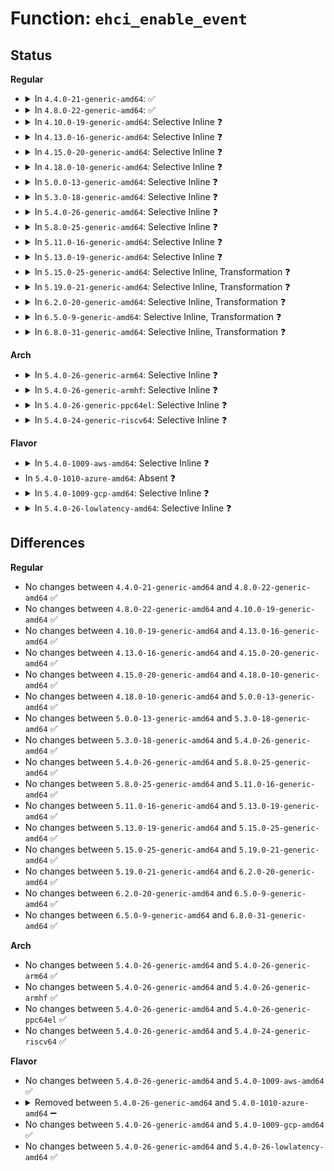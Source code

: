 # Function: <code>ehci_enable_event</code>

## Status
<b>Regular</b>
<ul>
<li>
<details>
<summary>In <code>4.4.0-21-generic-amd64</code>: ✅</summary>

```c
void ehci_enable_event(struct ehci_hcd * ehci, unsigned int event, bool resched)
```

```json
{
  "name": "ehci_enable_event",
  "collision_type": "Unique Static",
  "inline_type": "No",
  "funcs": [
    {
      "addr": 18446744071585340064,
      "name": "ehci_enable_event",
      "external": false,
      "loc": "drivers/usb/host/ehci-timer.c:84",
      "file": "drivers/usb/host/ehci-hcd.c",
      "inline": "seen, unknown",
      "caller_inline": [],
      "caller_func": [
        "drivers/usb/host/ehci-hcd.c:ehci_hrtimer_func",
        "drivers/usb/host/ehci-hcd.c:ehci_handle_intr_unlinks",
        "drivers/usb/host/ehci-hcd.c:ehci_handle_start_intr_unlinks"
      ]
    }
  ],
  "symbols": [
    {
      "addr": 18446744071585340064,
      "name": "ehci_enable_event",
      "section": ".text",
      "bind": "STB_LOCAL",
      "size": 101
    }
  ]
}
```
</details>
</li>
<li>
<details>
<summary>In <code>4.8.0-22-generic-amd64</code>: ✅</summary>

```c
void ehci_enable_event(struct ehci_hcd * ehci, unsigned int event, bool resched)
```

```json
{
  "name": "ehci_enable_event",
  "collision_type": "Unique Static",
  "inline_type": "No",
  "funcs": [
    {
      "addr": 18446744071585735248,
      "name": "ehci_enable_event",
      "external": false,
      "loc": "drivers/usb/host/ehci-timer.c:85",
      "file": "drivers/usb/host/ehci-hcd.c",
      "inline": "seen, unknown",
      "caller_inline": [],
      "caller_func": [
        "drivers/usb/host/ehci-hcd.c:end_unlink_async",
        "drivers/usb/host/ehci-hcd.c:ehci_hrtimer_func",
        "drivers/usb/host/ehci-hcd.c:ehci_handle_intr_unlinks",
        "drivers/usb/host/ehci-hcd.c:ehci_handle_start_intr_unlinks",
        "drivers/usb/host/ehci-hcd.c:ehci_handle_controller_death"
      ]
    }
  ],
  "symbols": [
    {
      "addr": 18446744071585735248,
      "name": "ehci_enable_event",
      "section": ".text",
      "bind": "STB_LOCAL",
      "size": 101
    }
  ]
}
```
</details>
</li>
<li>
<details>
<summary>In <code>4.10.0-19-generic-amd64</code>: Selective Inline ❓</summary>

```c
void ehci_enable_event(struct ehci_hcd * ehci, unsigned int event, bool resched)
```

```json
{
  "name": "ehci_enable_event",
  "collision_type": "Unique Static",
  "inline_type": "Selective",
  "funcs": [
    {
      "addr": 18446744071585928896,
      "name": "ehci_enable_event",
      "external": false,
      "loc": "drivers/usb/host/ehci-timer.c:85",
      "file": "drivers/usb/host/ehci-hcd.c",
      "inline": "not declared, inlined",
      "caller_inline": [],
      "caller_func": [
        "drivers/usb/host/ehci-hcd.c:end_unlink_async",
        "drivers/usb/host/ehci-hcd.c:ehci_hrtimer_func",
        "drivers/usb/host/ehci-hcd.c:ehci_handle_intr_unlinks",
        "drivers/usb/host/ehci-hcd.c:ehci_handle_start_intr_unlinks",
        "drivers/usb/host/ehci-hcd.c:ehci_handle_controller_death"
      ]
    }
  ],
  "symbols": [
    {
      "addr": 18446744071585928896,
      "name": "ehci_enable_event",
      "section": ".text",
      "bind": "STB_LOCAL",
      "size": 101
    }
  ]
}
```
</details>
</li>
<li>
<details>
<summary>In <code>4.13.0-16-generic-amd64</code>: Selective Inline ❓</summary>

```c
void ehci_enable_event(struct ehci_hcd * ehci, unsigned int event, bool resched)
```

```json
{
  "name": "ehci_enable_event",
  "collision_type": "Unique Static",
  "inline_type": "Selective",
  "funcs": [
    {
      "addr": 18446744071586011904,
      "name": "ehci_enable_event",
      "external": false,
      "loc": "drivers/usb/host/ehci-timer.c:85",
      "file": "drivers/usb/host/ehci-hcd.c",
      "inline": "not declared, inlined",
      "caller_inline": [],
      "caller_func": [
        "drivers/usb/host/ehci-hcd.c:end_unlink_async",
        "drivers/usb/host/ehci-hcd.c:ehci_hrtimer_func",
        "drivers/usb/host/ehci-hcd.c:ehci_handle_intr_unlinks",
        "drivers/usb/host/ehci-hcd.c:ehci_handle_controller_death"
      ]
    }
  ],
  "symbols": [
    {
      "addr": 18446744071586011904,
      "name": "ehci_enable_event",
      "section": ".text",
      "bind": "STB_LOCAL",
      "size": 101
    }
  ]
}
```
</details>
</li>
<li>
<details>
<summary>In <code>4.15.0-20-generic-amd64</code>: Selective Inline ❓</summary>

```c
void ehci_enable_event(struct ehci_hcd * ehci, unsigned int event, bool resched)
```

```json
{
  "name": "ehci_enable_event",
  "collision_type": "Unique Static",
  "inline_type": "Selective",
  "funcs": [
    {
      "addr": 18446744071586456048,
      "name": "ehci_enable_event",
      "external": false,
      "loc": "drivers/usb/host/ehci-timer.c:76",
      "file": "drivers/usb/host/ehci-hcd.c",
      "inline": "not declared, inlined",
      "caller_inline": [],
      "caller_func": [
        "drivers/usb/host/ehci-hcd.c:end_unlink_async",
        "drivers/usb/host/ehci-hcd.c:ehci_hrtimer_func",
        "drivers/usb/host/ehci-hcd.c:ehci_handle_intr_unlinks",
        "drivers/usb/host/ehci-hcd.c:ehci_handle_controller_death"
      ]
    }
  ],
  "symbols": [
    {
      "addr": 18446744071586456048,
      "name": "ehci_enable_event",
      "section": ".text",
      "bind": "STB_LOCAL",
      "size": 101
    }
  ]
}
```
</details>
</li>
<li>
<details>
<summary>In <code>4.18.0-10-generic-amd64</code>: Selective Inline ❓</summary>

```c
void ehci_enable_event(struct ehci_hcd * ehci, unsigned int event, bool resched)
```

```json
{
  "name": "ehci_enable_event",
  "collision_type": "Unique Static",
  "inline_type": "Selective",
  "funcs": [
    {
      "addr": 18446744071586721056,
      "name": "ehci_enable_event",
      "external": false,
      "loc": "drivers/usb/host/ehci-timer.c:76",
      "file": "drivers/usb/host/ehci-hcd.c",
      "inline": "not declared, inlined",
      "caller_inline": [],
      "caller_func": [
        "drivers/usb/host/ehci-hcd.c:end_unlink_async",
        "drivers/usb/host/ehci-hcd.c:ehci_hrtimer_func",
        "drivers/usb/host/ehci-hcd.c:ehci_handle_intr_unlinks",
        "drivers/usb/host/ehci-hcd.c:ehci_handle_controller_death"
      ]
    }
  ],
  "symbols": [
    {
      "addr": 18446744071586721056,
      "name": "ehci_enable_event",
      "section": ".text",
      "bind": "STB_LOCAL",
      "size": 99
    }
  ]
}
```
</details>
</li>
<li>
<details>
<summary>In <code>5.0.0-13-generic-amd64</code>: Selective Inline ❓</summary>

```c
void ehci_enable_event(struct ehci_hcd * ehci, unsigned int event, bool resched)
```

```json
{
  "name": "ehci_enable_event",
  "collision_type": "Unique Static",
  "inline_type": "Selective",
  "funcs": [
    {
      "addr": 18446744071586880640,
      "name": "ehci_enable_event",
      "external": false,
      "loc": "drivers/usb/host/ehci-timer.c:76",
      "file": "drivers/usb/host/ehci-hcd.c",
      "inline": "not declared, inlined",
      "caller_inline": [],
      "caller_func": [
        "drivers/usb/host/ehci-hcd.c:end_unlink_async",
        "drivers/usb/host/ehci-hcd.c:ehci_hrtimer_func",
        "drivers/usb/host/ehci-hcd.c:ehci_handle_intr_unlinks",
        "drivers/usb/host/ehci-hcd.c:ehci_handle_controller_death"
      ]
    }
  ],
  "symbols": [
    {
      "addr": 18446744071586880640,
      "name": "ehci_enable_event",
      "section": ".text",
      "bind": "STB_LOCAL",
      "size": 99
    }
  ]
}
```
</details>
</li>
<li>
<details>
<summary>In <code>5.3.0-18-generic-amd64</code>: Selective Inline ❓</summary>

```c
void ehci_enable_event(struct ehci_hcd * ehci, unsigned int event, bool resched)
```

```json
{
  "name": "ehci_enable_event",
  "collision_type": "Unique Static",
  "inline_type": "Selective",
  "funcs": [
    {
      "addr": 18446744071587139104,
      "name": "ehci_enable_event",
      "external": false,
      "loc": "drivers/usb/host/ehci-timer.c:76",
      "file": "drivers/usb/host/ehci-hcd.c",
      "inline": "not declared, inlined",
      "caller_inline": [],
      "caller_func": [
        "drivers/usb/host/ehci-hcd.c:end_unlink_async",
        "drivers/usb/host/ehci-hcd.c:ehci_hrtimer_func",
        "drivers/usb/host/ehci-hcd.c:ehci_handle_intr_unlinks"
      ]
    }
  ],
  "symbols": [
    {
      "addr": 18446744071587139104,
      "name": "ehci_enable_event",
      "section": ".text",
      "bind": "STB_LOCAL",
      "size": 102
    }
  ]
}
```
</details>
</li>
<li>
<details>
<summary>In <code>5.4.0-26-generic-amd64</code>: Selective Inline ❓</summary>

```c
void ehci_enable_event(struct ehci_hcd * ehci, unsigned int event, bool resched)
```

```json
{
  "name": "ehci_enable_event",
  "collision_type": "Unique Static",
  "inline_type": "Selective",
  "funcs": [
    {
      "addr": 18446744071587339488,
      "name": "ehci_enable_event",
      "external": false,
      "loc": "drivers/usb/host/ehci-timer.c:76",
      "file": "drivers/usb/host/ehci-hcd.c",
      "inline": "not declared, inlined",
      "caller_inline": [],
      "caller_func": [
        "drivers/usb/host/ehci-hcd.c:end_unlink_async",
        "drivers/usb/host/ehci-hcd.c:ehci_hrtimer_func",
        "drivers/usb/host/ehci-hcd.c:ehci_handle_intr_unlinks"
      ]
    }
  ],
  "symbols": [
    {
      "addr": 18446744071587339488,
      "name": "ehci_enable_event",
      "section": ".text",
      "bind": "STB_LOCAL",
      "size": 102
    }
  ]
}
```
</details>
</li>
<li>
<details>
<summary>In <code>5.8.0-25-generic-amd64</code>: Selective Inline ❓</summary>

```c
void ehci_enable_event(struct ehci_hcd * ehci, unsigned int event, bool resched)
```

```json
{
  "name": "ehci_enable_event",
  "collision_type": "Unique Static",
  "inline_type": "Selective",
  "funcs": [
    {
      "addr": 18446744071588225038,
      "name": "ehci_enable_event",
      "external": false,
      "loc": "drivers/usb/host/ehci-timer.c:76",
      "file": "drivers/usb/host/ehci-hcd.c",
      "inline": "not declared, inlined",
      "caller_inline": [
        "drivers/usb/host/ehci-hcd.c:sitd_complete",
        "drivers/usb/host/ehci-hcd.c:sitd_complete",
        "drivers/usb/host/ehci-hcd.c:itd_complete",
        "drivers/usb/host/ehci-hcd.c:itd_complete",
        "drivers/usb/host/ehci-hcd.c:scan_async",
        "drivers/usb/host/ehci-hcd.c:scan_async",
        "drivers/usb/host/ehci-hcd.c:unlink_empty_async",
        "drivers/usb/host/ehci-hcd.c:unlink_empty_async",
        "drivers/usb/host/ehci-hcd.c:end_unlink_async",
        "drivers/usb/host/ehci-hcd.c:end_unlink_async",
        "drivers/usb/host/ehci-hcd.c:end_free_itds",
        "drivers/usb/host/ehci-hcd.c:end_free_itds",
        "drivers/usb/host/ehci-hcd.c:ehci_handle_intr_unlinks",
        "drivers/usb/host/ehci-hcd.c:ehci_handle_intr_unlinks",
        "drivers/usb/host/ehci-hcd.c:ehci_handle_start_intr_unlinks",
        "drivers/usb/host/ehci-hcd.c:ehci_handle_start_intr_unlinks"
      ],
      "caller_func": [
        "drivers/usb/host/ehci-hcd.c:ehci_hrtimer_func"
      ]
    }
  ],
  "symbols": [
    {
      "addr": 18446744071588194384,
      "name": "ehci_enable_event",
      "section": ".text",
      "bind": "STB_LOCAL",
      "size": 102
    }
  ]
}
```
</details>
</li>
<li>
<details>
<summary>In <code>5.11.0-16-generic-amd64</code>: Selective Inline ❓</summary>

```c
void ehci_enable_event(struct ehci_hcd * ehci, unsigned int event, bool resched)
```

```json
{
  "name": "ehci_enable_event",
  "collision_type": "Unique Static",
  "inline_type": "Selective",
  "funcs": [
    {
      "addr": 18446744071588261678,
      "name": "ehci_enable_event",
      "external": false,
      "loc": "drivers/usb/host/ehci-timer.c:76",
      "file": "drivers/usb/host/ehci-hcd.c",
      "inline": "not declared, inlined",
      "caller_inline": [
        "drivers/usb/host/ehci-hcd.c:sitd_complete",
        "drivers/usb/host/ehci-hcd.c:sitd_complete",
        "drivers/usb/host/ehci-hcd.c:itd_complete",
        "drivers/usb/host/ehci-hcd.c:itd_complete",
        "drivers/usb/host/ehci-hcd.c:scan_async",
        "drivers/usb/host/ehci-hcd.c:scan_async",
        "drivers/usb/host/ehci-hcd.c:unlink_empty_async",
        "drivers/usb/host/ehci-hcd.c:unlink_empty_async",
        "drivers/usb/host/ehci-hcd.c:end_unlink_async",
        "drivers/usb/host/ehci-hcd.c:end_unlink_async",
        "drivers/usb/host/ehci-hcd.c:end_free_itds",
        "drivers/usb/host/ehci-hcd.c:end_free_itds",
        "drivers/usb/host/ehci-hcd.c:ehci_handle_intr_unlinks",
        "drivers/usb/host/ehci-hcd.c:ehci_handle_intr_unlinks",
        "drivers/usb/host/ehci-hcd.c:ehci_handle_start_intr_unlinks",
        "drivers/usb/host/ehci-hcd.c:ehci_handle_start_intr_unlinks"
      ],
      "caller_func": [
        "drivers/usb/host/ehci-hcd.c:ehci_hrtimer_func"
      ]
    }
  ],
  "symbols": [
    {
      "addr": 18446744071588230976,
      "name": "ehci_enable_event",
      "section": ".text",
      "bind": "STB_LOCAL",
      "size": 102
    }
  ]
}
```
</details>
</li>
<li>
<details>
<summary>In <code>5.13.0-19-generic-amd64</code>: Selective Inline ❓</summary>

```c
void ehci_enable_event(struct ehci_hcd * ehci, unsigned int event, bool resched)
```

```json
{
  "name": "ehci_enable_event",
  "collision_type": "Unique Static",
  "inline_type": "Selective",
  "funcs": [
    {
      "addr": 18446744071588142318,
      "name": "ehci_enable_event",
      "external": false,
      "loc": "drivers/usb/host/ehci-timer.c:76",
      "file": "drivers/usb/host/ehci-hcd.c",
      "inline": "not declared, inlined",
      "caller_inline": [
        "drivers/usb/host/ehci-hcd.c:sitd_complete",
        "drivers/usb/host/ehci-hcd.c:sitd_complete",
        "drivers/usb/host/ehci-hcd.c:itd_complete",
        "drivers/usb/host/ehci-hcd.c:itd_complete",
        "drivers/usb/host/ehci-hcd.c:unlink_empty_async",
        "drivers/usb/host/ehci-hcd.c:unlink_empty_async",
        "drivers/usb/host/ehci-hcd.c:end_unlink_async",
        "drivers/usb/host/ehci-hcd.c:end_unlink_async",
        "drivers/usb/host/ehci-hcd.c:end_free_itds",
        "drivers/usb/host/ehci-hcd.c:end_free_itds",
        "drivers/usb/host/ehci-hcd.c:ehci_handle_intr_unlinks",
        "drivers/usb/host/ehci-hcd.c:ehci_handle_intr_unlinks",
        "drivers/usb/host/ehci-hcd.c:ehci_handle_start_intr_unlinks",
        "drivers/usb/host/ehci-hcd.c:ehci_handle_start_intr_unlinks"
      ],
      "caller_func": [
        "drivers/usb/host/ehci-hcd.c:ehci_hrtimer_func"
      ]
    }
  ],
  "symbols": [
    {
      "addr": 18446744071588114160,
      "name": "ehci_enable_event",
      "section": ".text",
      "bind": "STB_LOCAL",
      "size": 102
    }
  ]
}
```
</details>
</li>
<li>
<details>
<summary>In <code>5.15.0-25-generic-amd64</code>: Selective Inline, Transformation ❓</summary>

```c
void ehci_enable_event(struct ehci_hcd * ehci, unsigned int event, bool resched)
```

```json
{
  "name": "ehci_enable_event",
  "collision_type": "Unique Static",
  "inline_type": "Selective",
  "funcs": [
    {
      "addr": 18446744071588780046,
      "name": "ehci_enable_event",
      "external": false,
      "loc": "drivers/usb/host/ehci-timer.c:76",
      "file": "drivers/usb/host/ehci-hcd.c",
      "inline": "not declared, inlined",
      "caller_inline": [
        "drivers/usb/host/ehci-hcd.c:sitd_complete",
        "drivers/usb/host/ehci-hcd.c:itd_complete",
        "drivers/usb/host/ehci-hcd.c:unlink_empty_async",
        "drivers/usb/host/ehci-hcd.c:end_unlink_async",
        "drivers/usb/host/ehci-hcd.c:end_free_itds",
        "drivers/usb/host/ehci-hcd.c:ehci_handle_intr_unlinks",
        "drivers/usb/host/ehci-hcd.c:ehci_handle_start_intr_unlinks"
      ],
      "caller_func": [
        "drivers/usb/host/ehci-hcd.c:ehci_hrtimer_func"
      ]
    }
  ],
  "symbols": [
    {
      "addr": 18446744071588746480,
      "name": "ehci_enable_event",
      "section": ".text",
      "bind": "STB_LOCAL",
      "size": 192
    },
    {
      "addr": 18446744071592601771,
      "name": "ehci_enable_event.cold",
      "section": ".text",
      "bind": "STB_LOCAL",
      "size": 25
    }
  ]
}
```
</details>
</li>
<li>
<details>
<summary>In <code>5.19.0-21-generic-amd64</code>: Selective Inline, Transformation ❓</summary>

```c
void ehci_enable_event(struct ehci_hcd * ehci, unsigned int event, bool resched)
```

```json
{
  "name": "ehci_enable_event",
  "collision_type": "Unique Static",
  "inline_type": "Selective",
  "funcs": [
    {
      "addr": 18446744071590211322,
      "name": "ehci_enable_event",
      "external": false,
      "loc": "drivers/usb/host/ehci-timer.c:76",
      "file": "drivers/usb/host/ehci-hcd.c",
      "inline": "not declared, inlined",
      "caller_inline": [
        "drivers/usb/host/ehci-hcd.c:sitd_complete",
        "drivers/usb/host/ehci-hcd.c:sitd_complete",
        "drivers/usb/host/ehci-hcd.c:itd_complete",
        "drivers/usb/host/ehci-hcd.c:itd_complete",
        "drivers/usb/host/ehci-hcd.c:unlink_empty_async",
        "drivers/usb/host/ehci-hcd.c:unlink_empty_async",
        "drivers/usb/host/ehci-hcd.c:end_unlink_async",
        "drivers/usb/host/ehci-hcd.c:end_unlink_async",
        "drivers/usb/host/ehci-hcd.c:end_free_itds",
        "drivers/usb/host/ehci-hcd.c:end_free_itds",
        "drivers/usb/host/ehci-hcd.c:ehci_handle_intr_unlinks",
        "drivers/usb/host/ehci-hcd.c:ehci_handle_intr_unlinks",
        "drivers/usb/host/ehci-hcd.c:ehci_handle_start_intr_unlinks",
        "drivers/usb/host/ehci-hcd.c:ehci_handle_start_intr_unlinks"
      ],
      "caller_func": [
        "drivers/usb/host/ehci-hcd.c:ehci_hrtimer_func"
      ]
    }
  ],
  "symbols": [
    {
      "addr": 18446744071590171040,
      "name": "ehci_enable_event",
      "section": ".text",
      "bind": "STB_LOCAL",
      "size": 224
    },
    {
      "addr": 18446744071594484934,
      "name": "ehci_enable_event.cold",
      "section": ".text",
      "bind": "STB_LOCAL",
      "size": 25
    }
  ]
}
```
</details>
</li>
<li>
<details>
<summary>In <code>6.2.0-20-generic-amd64</code>: Selective Inline, Transformation ❓</summary>

```c
void ehci_enable_event(struct ehci_hcd * ehci, unsigned int event, bool resched)
```

```json
{
  "name": "ehci_enable_event",
  "collision_type": "Unique Static",
  "inline_type": "Selective",
  "funcs": [
    {
      "addr": 18446744071591828602,
      "name": "ehci_enable_event",
      "external": false,
      "loc": "drivers/usb/host/ehci-timer.c:76",
      "file": "drivers/usb/host/ehci-hcd.c",
      "inline": "not declared, inlined",
      "caller_inline": [
        "drivers/usb/host/ehci-hcd.c:sitd_complete",
        "drivers/usb/host/ehci-hcd.c:sitd_complete",
        "drivers/usb/host/ehci-hcd.c:itd_complete",
        "drivers/usb/host/ehci-hcd.c:itd_complete",
        "drivers/usb/host/ehci-hcd.c:unlink_empty_async",
        "drivers/usb/host/ehci-hcd.c:unlink_empty_async",
        "drivers/usb/host/ehci-hcd.c:end_unlink_async",
        "drivers/usb/host/ehci-hcd.c:end_unlink_async",
        "drivers/usb/host/ehci-hcd.c:end_free_itds",
        "drivers/usb/host/ehci-hcd.c:end_free_itds",
        "drivers/usb/host/ehci-hcd.c:ehci_handle_intr_unlinks",
        "drivers/usb/host/ehci-hcd.c:ehci_handle_intr_unlinks",
        "drivers/usb/host/ehci-hcd.c:ehci_handle_start_intr_unlinks",
        "drivers/usb/host/ehci-hcd.c:ehci_handle_start_intr_unlinks",
        "drivers/usb/host/ehci-hcd.c:ehci_handle_controller_death",
        "drivers/usb/host/ehci-hcd.c:ehci_handle_controller_death"
      ],
      "caller_func": [
        "drivers/usb/host/ehci-hcd.c:ehci_hrtimer_func"
      ]
    }
  ],
  "symbols": [
    {
      "addr": 18446744071591787312,
      "name": "ehci_enable_event",
      "section": ".text",
      "bind": "STB_LOCAL",
      "size": 224
    },
    {
      "addr": 18446744071596299045,
      "name": "ehci_enable_event.cold",
      "section": ".text",
      "bind": "STB_LOCAL",
      "size": 25
    }
  ]
}
```
</details>
</li>
<li>
<details>
<summary>In <code>6.5.0-9-generic-amd64</code>: Selective Inline, Transformation ❓</summary>

```c
void ehci_enable_event(struct ehci_hcd * ehci, unsigned int event, bool resched)
```

```json
{
  "name": "ehci_enable_event",
  "collision_type": "Unique Static",
  "inline_type": "Selective",
  "funcs": [
    {
      "addr": 18446744071592251419,
      "name": "ehci_enable_event",
      "external": false,
      "loc": "drivers/usb/host/ehci-timer.c:76",
      "file": "drivers/usb/host/ehci-hcd.c",
      "inline": "not declared, inlined",
      "caller_inline": [
        "drivers/usb/host/ehci-hcd.c:sitd_complete",
        "drivers/usb/host/ehci-hcd.c:sitd_complete",
        "drivers/usb/host/ehci-hcd.c:itd_complete",
        "drivers/usb/host/ehci-hcd.c:itd_complete",
        "drivers/usb/host/ehci-hcd.c:unlink_empty_async",
        "drivers/usb/host/ehci-hcd.c:unlink_empty_async",
        "drivers/usb/host/ehci-hcd.c:end_unlink_async",
        "drivers/usb/host/ehci-hcd.c:end_unlink_async",
        "drivers/usb/host/ehci-hcd.c:end_free_itds",
        "drivers/usb/host/ehci-hcd.c:end_free_itds",
        "drivers/usb/host/ehci-hcd.c:ehci_handle_intr_unlinks",
        "drivers/usb/host/ehci-hcd.c:ehci_handle_intr_unlinks",
        "drivers/usb/host/ehci-hcd.c:ehci_handle_start_intr_unlinks",
        "drivers/usb/host/ehci-hcd.c:ehci_handle_start_intr_unlinks",
        "drivers/usb/host/ehci-hcd.c:ehci_handle_controller_death",
        "drivers/usb/host/ehci-hcd.c:ehci_handle_controller_death"
      ],
      "caller_func": [
        "drivers/usb/host/ehci-hcd.c:ehci_hrtimer_func"
      ]
    }
  ],
  "symbols": [
    {
      "addr": 18446744071592210768,
      "name": "ehci_enable_event",
      "section": ".text",
      "bind": "STB_LOCAL",
      "size": 224
    },
    {
      "addr": 18446744071596828746,
      "name": "ehci_enable_event.cold",
      "section": ".text",
      "bind": "STB_LOCAL",
      "size": 25
    }
  ]
}
```
</details>
</li>
<li>
<details>
<summary>In <code>6.8.0-31-generic-amd64</code>: Selective Inline, Transformation ❓</summary>

```c
void ehci_enable_event(struct ehci_hcd * ehci, unsigned int event, bool resched)
```

```json
{
  "name": "ehci_enable_event",
  "collision_type": "Unique Static",
  "inline_type": "Selective",
  "funcs": [
    {
      "addr": 18446744071592992507,
      "name": "ehci_enable_event",
      "external": false,
      "loc": "drivers/usb/host/ehci-timer.c:76",
      "file": "drivers/usb/host/ehci-hcd.c",
      "inline": "not declared, inlined",
      "caller_inline": [
        "drivers/usb/host/ehci-hcd.c:sitd_complete",
        "drivers/usb/host/ehci-hcd.c:sitd_complete",
        "drivers/usb/host/ehci-hcd.c:itd_complete",
        "drivers/usb/host/ehci-hcd.c:itd_complete",
        "drivers/usb/host/ehci-hcd.c:unlink_empty_async",
        "drivers/usb/host/ehci-hcd.c:unlink_empty_async",
        "drivers/usb/host/ehci-hcd.c:end_unlink_async",
        "drivers/usb/host/ehci-hcd.c:end_unlink_async",
        "drivers/usb/host/ehci-hcd.c:end_free_itds",
        "drivers/usb/host/ehci-hcd.c:end_free_itds",
        "drivers/usb/host/ehci-hcd.c:ehci_handle_intr_unlinks",
        "drivers/usb/host/ehci-hcd.c:ehci_handle_intr_unlinks",
        "drivers/usb/host/ehci-hcd.c:ehci_handle_start_intr_unlinks",
        "drivers/usb/host/ehci-hcd.c:ehci_handle_start_intr_unlinks",
        "drivers/usb/host/ehci-hcd.c:ehci_handle_controller_death",
        "drivers/usb/host/ehci-hcd.c:ehci_handle_controller_death"
      ],
      "caller_func": [
        "drivers/usb/host/ehci-hcd.c:ehci_hrtimer_func"
      ]
    }
  ],
  "symbols": [
    {
      "addr": 18446744071592951568,
      "name": "ehci_enable_event",
      "section": ".text",
      "bind": "STB_LOCAL",
      "size": 224
    },
    {
      "addr": 18446744071597752411,
      "name": "ehci_enable_event.cold",
      "section": ".text",
      "bind": "STB_LOCAL",
      "size": 25
    }
  ]
}
```
</details>
</li>
</ul>
<b>Arch</b>
<ul>
<li>
<details>
<summary>In <code>5.4.0-26-generic-arm64</code>: Selective Inline ❓</summary>

```c
void ehci_enable_event(struct ehci_hcd * ehci, unsigned int event, bool resched)
```

```json
{
  "name": "ehci_enable_event",
  "collision_type": "Unique Static",
  "inline_type": "Selective",
  "funcs": [
    {
      "addr": 18446603336500457272,
      "name": "ehci_enable_event",
      "external": false,
      "loc": "drivers/usb/host/ehci-timer.c:76",
      "file": "drivers/usb/host/ehci-hcd.c",
      "inline": "not declared, inlined",
      "caller_inline": [],
      "caller_func": [
        "drivers/usb/host/ehci-hcd.c:end_unlink_async",
        "drivers/usb/host/ehci-hcd.c:ehci_hrtimer_func",
        "drivers/usb/host/ehci-hcd.c:ehci_handle_intr_unlinks"
      ]
    }
  ],
  "symbols": [
    {
      "addr": 18446603336500457272,
      "name": "ehci_enable_event",
      "section": ".text",
      "bind": "STB_LOCAL",
      "size": 192
    }
  ]
}
```
</details>
</li>
<li>
<details>
<summary>In <code>5.4.0-26-generic-armhf</code>: Selective Inline ❓</summary>

```c
void ehci_enable_event(struct ehci_hcd * ehci, unsigned int event, bool resched)
```

```json
{
  "name": "ehci_enable_event",
  "collision_type": "Unique Static",
  "inline_type": "Selective",
  "funcs": [
    {
      "addr": 3232915040,
      "name": "ehci_enable_event",
      "external": false,
      "loc": "drivers/usb/host/ehci-timer.c:76",
      "file": "drivers/usb/host/ehci-hcd.c",
      "inline": "not declared, inlined",
      "caller_inline": [],
      "caller_func": [
        "drivers/usb/host/ehci-hcd.c:end_unlink_async",
        "drivers/usb/host/ehci-hcd.c:ehci_hrtimer_func",
        "drivers/usb/host/ehci-hcd.c:ehci_handle_intr_unlinks"
      ]
    }
  ],
  "symbols": [
    {
      "addr": 3232915040,
      "name": "ehci_enable_event",
      "section": ".text",
      "bind": "STB_LOCAL",
      "size": 168
    }
  ]
}
```
</details>
</li>
<li>
<details>
<summary>In <code>5.4.0-26-generic-ppc64el</code>: Selective Inline ❓</summary>

```c
void ehci_enable_event(struct ehci_hcd * ehci, unsigned int event, bool resched)
```

```json
{
  "name": "ehci_enable_event",
  "collision_type": "Unique Static",
  "inline_type": "Selective",
  "funcs": [
    {
      "addr": 13835058055293816144,
      "name": "ehci_enable_event",
      "external": false,
      "loc": "drivers/usb/host/ehci-timer.c:76",
      "file": "drivers/usb/host/ehci-hcd.c",
      "inline": "not declared, inlined",
      "caller_inline": [],
      "caller_func": [
        "drivers/usb/host/ehci-hcd.c:end_unlink_async",
        "drivers/usb/host/ehci-hcd.c:ehci_hrtimer_func",
        "drivers/usb/host/ehci-hcd.c:ehci_handle_intr_unlinks"
      ]
    }
  ],
  "symbols": [
    {
      "addr": 13835058055293816144,
      "name": "ehci_enable_event",
      "section": ".text",
      "bind": "STB_LOCAL",
      "size": 256
    }
  ]
}
```
</details>
</li>
<li>
<details>
<summary>In <code>5.4.0-24-generic-riscv64</code>: Selective Inline ❓</summary>

```c
void ehci_enable_event(struct ehci_hcd * ehci, unsigned int event, bool resched)
```

```json
{
  "name": "ehci_enable_event",
  "collision_type": "Unique Static",
  "inline_type": "Selective",
  "funcs": [
    {
      "addr": 18446743936277347038,
      "name": "ehci_enable_event",
      "external": false,
      "loc": "drivers/usb/host/ehci-timer.c:76",
      "file": "drivers/usb/host/ehci-hcd.c",
      "inline": "not declared, inlined",
      "caller_inline": [],
      "caller_func": [
        "drivers/usb/host/ehci-hcd.c:end_unlink_async",
        "drivers/usb/host/ehci-hcd.c:ehci_hrtimer_func",
        "drivers/usb/host/ehci-hcd.c:ehci_handle_intr_unlinks"
      ]
    }
  ],
  "symbols": [
    {
      "addr": 18446743936277347038,
      "name": "ehci_enable_event",
      "section": ".text",
      "bind": "STB_LOCAL",
      "size": 174
    }
  ]
}
```
</details>
</li>
</ul>
<b>Flavor</b>
<ul>
<li>
<details>
<summary>In <code>5.4.0-1009-aws-amd64</code>: Selective Inline ❓</summary>

```c
void ehci_enable_event(struct ehci_hcd * ehci, unsigned int event, bool resched)
```

```json
{
  "name": "ehci_enable_event",
  "collision_type": "Unique Static",
  "inline_type": "Selective",
  "funcs": [
    {
      "addr": 18446744071587045568,
      "name": "ehci_enable_event",
      "external": false,
      "loc": "drivers/usb/host/ehci-timer.c:76",
      "file": "drivers/usb/host/ehci-hcd.c",
      "inline": "not declared, inlined",
      "caller_inline": [],
      "caller_func": [
        "drivers/usb/host/ehci-hcd.c:end_unlink_async",
        "drivers/usb/host/ehci-hcd.c:ehci_hrtimer_func",
        "drivers/usb/host/ehci-hcd.c:ehci_handle_intr_unlinks"
      ]
    }
  ],
  "symbols": [
    {
      "addr": 18446744071587045568,
      "name": "ehci_enable_event",
      "section": ".text",
      "bind": "STB_LOCAL",
      "size": 102
    }
  ]
}
```
</details>
</li>
<li>
In <code>5.4.0-1010-azure-amd64</code>: Absent ❓
</li>
<li>
<details>
<summary>In <code>5.4.0-1009-gcp-amd64</code>: Selective Inline ❓</summary>

```c
void ehci_enable_event(struct ehci_hcd * ehci, unsigned int event, bool resched)
```

```json
{
  "name": "ehci_enable_event",
  "collision_type": "Unique Static",
  "inline_type": "Selective",
  "funcs": [
    {
      "addr": 18446744071587294048,
      "name": "ehci_enable_event",
      "external": false,
      "loc": "drivers/usb/host/ehci-timer.c:76",
      "file": "drivers/usb/host/ehci-hcd.c",
      "inline": "not declared, inlined",
      "caller_inline": [],
      "caller_func": [
        "drivers/usb/host/ehci-hcd.c:end_unlink_async",
        "drivers/usb/host/ehci-hcd.c:ehci_hrtimer_func",
        "drivers/usb/host/ehci-hcd.c:ehci_handle_intr_unlinks"
      ]
    }
  ],
  "symbols": [
    {
      "addr": 18446744071587294048,
      "name": "ehci_enable_event",
      "section": ".text",
      "bind": "STB_LOCAL",
      "size": 102
    }
  ]
}
```
</details>
</li>
<li>
<details>
<summary>In <code>5.4.0-26-lowlatency-amd64</code>: Selective Inline ❓</summary>

```c
void ehci_enable_event(struct ehci_hcd * ehci, unsigned int event, bool resched)
```

```json
{
  "name": "ehci_enable_event",
  "collision_type": "Unique Static",
  "inline_type": "Selective",
  "funcs": [
    {
      "addr": 18446744071587403312,
      "name": "ehci_enable_event",
      "external": false,
      "loc": "drivers/usb/host/ehci-timer.c:76",
      "file": "drivers/usb/host/ehci-hcd.c",
      "inline": "not declared, inlined",
      "caller_inline": [],
      "caller_func": [
        "drivers/usb/host/ehci-hcd.c:end_unlink_async",
        "drivers/usb/host/ehci-hcd.c:ehci_hrtimer_func",
        "drivers/usb/host/ehci-hcd.c:ehci_handle_intr_unlinks"
      ]
    }
  ],
  "symbols": [
    {
      "addr": 18446744071587403312,
      "name": "ehci_enable_event",
      "section": ".text",
      "bind": "STB_LOCAL",
      "size": 102
    }
  ]
}
```
</details>
</li>
</ul>

## Differences
<b>Regular</b>
<ul>
<li>
No changes between <code>4.4.0-21-generic-amd64</code> and <code>4.8.0-22-generic-amd64</code> ✅
</li>
<li>
No changes between <code>4.8.0-22-generic-amd64</code> and <code>4.10.0-19-generic-amd64</code> ✅
</li>
<li>
No changes between <code>4.10.0-19-generic-amd64</code> and <code>4.13.0-16-generic-amd64</code> ✅
</li>
<li>
No changes between <code>4.13.0-16-generic-amd64</code> and <code>4.15.0-20-generic-amd64</code> ✅
</li>
<li>
No changes between <code>4.15.0-20-generic-amd64</code> and <code>4.18.0-10-generic-amd64</code> ✅
</li>
<li>
No changes between <code>4.18.0-10-generic-amd64</code> and <code>5.0.0-13-generic-amd64</code> ✅
</li>
<li>
No changes between <code>5.0.0-13-generic-amd64</code> and <code>5.3.0-18-generic-amd64</code> ✅
</li>
<li>
No changes between <code>5.3.0-18-generic-amd64</code> and <code>5.4.0-26-generic-amd64</code> ✅
</li>
<li>
No changes between <code>5.4.0-26-generic-amd64</code> and <code>5.8.0-25-generic-amd64</code> ✅
</li>
<li>
No changes between <code>5.8.0-25-generic-amd64</code> and <code>5.11.0-16-generic-amd64</code> ✅
</li>
<li>
No changes between <code>5.11.0-16-generic-amd64</code> and <code>5.13.0-19-generic-amd64</code> ✅
</li>
<li>
No changes between <code>5.13.0-19-generic-amd64</code> and <code>5.15.0-25-generic-amd64</code> ✅
</li>
<li>
No changes between <code>5.15.0-25-generic-amd64</code> and <code>5.19.0-21-generic-amd64</code> ✅
</li>
<li>
No changes between <code>5.19.0-21-generic-amd64</code> and <code>6.2.0-20-generic-amd64</code> ✅
</li>
<li>
No changes between <code>6.2.0-20-generic-amd64</code> and <code>6.5.0-9-generic-amd64</code> ✅
</li>
<li>
No changes between <code>6.5.0-9-generic-amd64</code> and <code>6.8.0-31-generic-amd64</code> ✅
</li>
</ul>
<b>Arch</b>
<ul>
<li>
No changes between <code>5.4.0-26-generic-amd64</code> and <code>5.4.0-26-generic-arm64</code> ✅
</li>
<li>
No changes between <code>5.4.0-26-generic-amd64</code> and <code>5.4.0-26-generic-armhf</code> ✅
</li>
<li>
No changes between <code>5.4.0-26-generic-amd64</code> and <code>5.4.0-26-generic-ppc64el</code> ✅
</li>
<li>
No changes between <code>5.4.0-26-generic-amd64</code> and <code>5.4.0-24-generic-riscv64</code> ✅
</li>
</ul>
<b>Flavor</b>
<ul>
<li>
No changes between <code>5.4.0-26-generic-amd64</code> and <code>5.4.0-1009-aws-amd64</code> ✅
</li>
<li>
<details>
<summary>Removed between <code>5.4.0-26-generic-amd64</code> and <code>5.4.0-1010-azure-amd64</code> ➖</summary>

```c
void ehci_enable_event(struct ehci_hcd * ehci, unsigned int event, bool resched)
```
</details>
</li>
<li>
No changes between <code>5.4.0-26-generic-amd64</code> and <code>5.4.0-1009-gcp-amd64</code> ✅
</li>
<li>
No changes between <code>5.4.0-26-generic-amd64</code> and <code>5.4.0-26-lowlatency-amd64</code> ✅
</li>
</ul>

